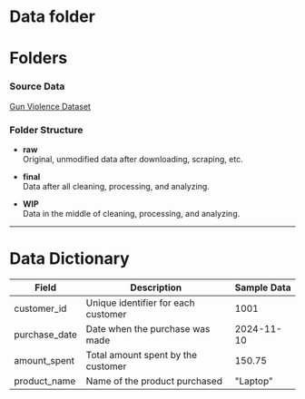 # Data folder

# Folders

### Source Data

[Gun Violence Dataset](https://www.kaggle.com/datasets/whisperingkahuna/gunviolence1)

### Folder Structure

- **raw**  
  Original, unmodified data after downloading, scraping, etc.

- **final**  
  Data after all cleaning, processing, and analyzing.

- **WIP**  
  Data in the middle of cleaning, processing, and analyzing.

---

# Data Dictionary

| Field         | Description                         | Sample Data |
| ------------- | ----------------------------------- | ----------- |
| customer_id   | Unique identifier for each customer | 1001        |
| purchase_date | Date when the purchase was made     | 2024-11-10  |
| amount_spent  | Total amount spent by the customer  | 150.75      |
| product_name  | Name of the product purchased       | "Laptop"    |
